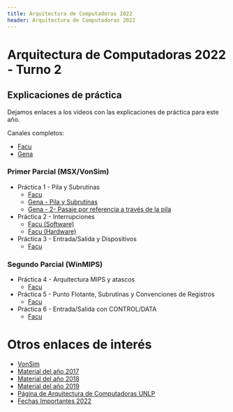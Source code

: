 ```yaml
---
title: Arquitectura de Computadoras 2022
header: Arquitectura de Computadoras 2022 
---
```


# Arquitectura de Computadoras 2022 - Turno 2

## Explicaciones de práctica

Dejamos enlaces a los videos con las explicaciones de práctica para este año.

Canales completos:
* [Facu](https://www.youtube.com/channel/UCjDE_Uo6j-Vr4dcWK9mkd-A/playlists)
* [Gena](https://www.youtube.com/playlist?list=PLw3_MBoxXizjnv-60JtInvBu33MyExLgK)

### Primer Parcial (MSX/VonSim)

* Práctica 1 - Pila y Subrutinas
  * [Facu](https://www.youtube.com/watch?v=wYYpV7CaHBU&list=PLsJug27zlST8z3axrYsufsQdngTHeKHJ3)
  * [Gena - Pila y Subrutinas](https://www.youtube.com/watch?v=sMIxGFNLCRc&list=PLw3_MBoxXizjnv-60JtInvBu33MyExLgK)
  * [Gena - 2- Pasaje por referencia a través de la pila](https://www.youtube.com/watch?v=VmarGadswOY&list=PLw3_MBoxXizjnv-60JtInvBu33MyExLgK&index=3)
* Práctica 2 - Interrupciones
  * [Facu (Software)](https://www.youtube.com/playlist?list=PLsJug27zlST_0jOif-YPPYdAHN4D-abXD)
  * [Facu (Hardware)](https://www.youtube.com/playlist?list=PLsJug27zlST-maYlfqJdK4reF5nEwmya2)
* Práctica 3 - Entrada/Salida y Dispositivos
  * [Facu](https://www.youtube.com/playlist?list=PLsJug27zlST9plIJmaVJjoPoA8Jmoin5p)
  


### Segundo Parcial (WinMIPS)
* Práctica 4 - Arquitectura MIPS y atascos
  * [Facu](https://www.youtube.com/playlist?list=PLsJug27zlST_R6ePpsdaHkoMQ63g_HrWH)
* Práctica 5 - Punto Flotante, Subrutinas y Convenciones de Registros
  * [Facu](https://www.youtube.com/playlist?list=PLsJug27zlST_zE4ZFbV0XsCcglULQAdxG)
* Práctica 6 - Entrada/Salida con CONTROL/DATA
  * [Facu](https://www.youtube.com/playlist?list=PLsJug27zlST_IxXS-ENvs0_QCBlVWhgE6)
  

# Otros enlaces de interés

*   [VonSim](https://vonsim.github.io/)
*   [Material del año 2017](2017/index.html)
*   [Material del año 2018](2018/index.html)
*   [Material del año 2019](2019/index.html)
*   [Página de Arquitectura de Computadoras UNLP](http://weblidi.info.unlp.edu.ar/catedras/arquitecturaP2003/)
*   [Fechas Importantes 2022](http://163.10.22.92//catedras/arquitecturaP2003/sys/file-download.php?id=131)
